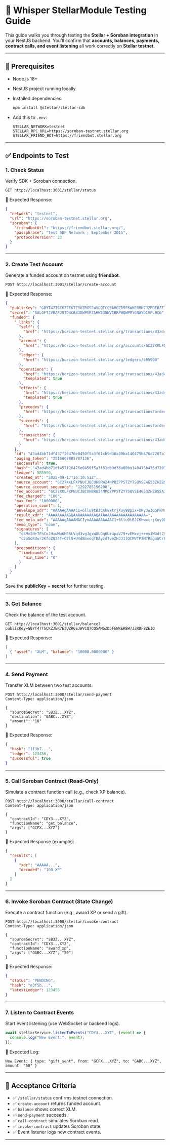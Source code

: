 
# 🚀 Whisper StellarModule Testing Guide

This guide walks you through testing the **Stellar + Soroban integration** in your NestJS backend.
You’ll confirm that **accounts, balances, payments, contract calls, and event listening** all work correctly on **Stellar testnet**.

---

## 📌 Prerequisites

* Node.js 18+
* NestJS project running locally
* Installed dependencies:

  ```bash
  npm install @stellar/stellar-sdk
  ```
* Add this to `.env`:

  ```env
  STELLAR_NETWORK=testnet
  STELLAR_RPC_URL=https://soroban-testnet.stellar.org
  STELLAR_FRIEND_BOT=https://friendbot.stellar.org
  ```

---

## ✅ Endpoints to Test

### 1. **Check Status**

Verify SDK + Soroban connection.

```http
GET http://localhost:3001/stellar/status
```

📌 Expected Response:

```json
{
  "network": "testnet",
  "url": "https://soroban-testnet.stellar.org",
  "soroban": {
    "friendbotUrl": "https://friendbot.stellar.org/",
    "passphrase": "Test SDF Network ; September 2015",
    "protocolVersion": 23
  }
}
```

---

### 2. **Create Test Account**

Generate a funded account on testnet using **friendbot**.

```http
POST http://localhost:3001/stellar/create-account
```

📌 Expected Response:

```json
{
  "publicKey": "GBYT47TSCKZJEK7E3UZRGSJWVCQTCQ5AMGZD5F6WKERBH7JZRDFBZEIQ",
  "secret": "SALGFTJVBAFJS7D4CB33DWPXR7AHW23SNVIBRPWQWPMY6NAYDIVPLBC6",
  "funded": {
    "_links": {
      "self": {
        "href": "https://horizon-testnet.stellar.org/transactions/43ad4bb71df457f26476e0450f5a3f61cb9d36a80ba140475b476d7207a76d53"
      },
      "account": {
        "href": "https://horizon-testnet.stellar.org/accounts/GC27XKLFXPNUCJBCUHBRW24NPOZPPSTZY7SQVSE4G53ZHZBS5AJZPS6M"
      },
      "ledger": {
        "href": "https://horizon-testnet.stellar.org/ledgers/585990"
      },
      "operations": {
        "href": "https://horizon-testnet.stellar.org/transactions/43ad4bb71df457f26476e0450f5a3f61cb9d36a80ba140475b476d7207a76d53/operations{?cursor,limit,order}",
        "templated": true
      },
      "effects": {
        "href": "https://horizon-testnet.stellar.org/transactions/43ad4bb71df457f26476e0450f5a3f61cb9d36a80ba140475b476d7207a76d53/effects{?cursor,limit,order}",
        "templated": true
      },
      "precedes": {
        "href": "https://horizon-testnet.stellar.org/transactions?order=asc&cursor=2516807885787136"
      },
      "succeeds": {
        "href": "https://horizon-testnet.stellar.org/transactions?order=desc&cursor=2516807885787136"
      },
      "transaction": {
        "href": "https://horizon-testnet.stellar.org/transactions/43ad4bb71df457f26476e0450f5a3f61cb9d36a80ba140475b476d7207a76d53"
      }
    },
    "id": "43ad4bb71df457f26476e0450f5a3f61cb9d36a80ba140475b476d7207a76d53",
    "paging_token": "2516807885787136",
    "successful": true,
    "hash": "43ad4bb71df457f26476e0450f5a3f61cb9d36a80ba140475b476d7207a76d53",
    "ledger": 585990,
    "created_at": "2025-09-17T16:10:51Z",
    "source_account": "GC27XKLFXPNUCJBCUHBRW24NPOZPPSTZY7SQVSE4G53ZHZBS5AJZPS6M",
    "source_account_sequence": "1292785156208",
    "fee_account": "GC27XKLFXPNUCJBCUHBRW24NPOZPPSTZY7SQVSE4G53ZHZBS5AJZPS6M",
    "fee_charged": "100",
    "max_fee": "1000000",
    "operation_count": 1,
    "envelope_xdr": "AAAAAgAAAAC1+6llu9tBJCKhwxtrjXuy98p5x+UKyJw3d5PkMugTlwAPQkAAAAEtAAAAcAAAAAEAAAAAAAAAAAAAAAAAAAAAAAAAAAAAAAEAAAABAAAAABB90WssODNIgi6BHveqzxTRmIpvAFRyVNM+Hm2GVuCcAAAAAAAAAABxPn5yErKSK+TdMxNJNqihMUOgYbI+l9ZRIhP9OYjKHAAAABdIdugAAAAAAAAAAAIy6BOXAAAAQHPDL9jfuxYQqCR8cDLujOei1and74CYMVvFDqulM+KWle/frxDMb4/vpstVjnbWfXN44wNs9tRYrWO05SGfIw6GVuCcAAAAQHNqEqEVMK9in6GUNuE/ju5UvlOHfJsaKnwwMs3U73mRySdZUAjFUz9zO0aIGlgq0cXAXhM3Gy9qRXiZEKjifQg=",
    "result_xdr": "AAAAAAAAAGQAAAAAAAAAAQAAAAAAAAAAAAAAAAAAAAA=",
    "fee_meta_xdr": "AAAAAgAAAAMACIynAAAAAAAAAAC1+6llu9tBJCKhwxtrjXuy98p5x+UKyJw3d5PkMugTlwAAAAA8MzUkAAABLQAAAG8AAAAAAAAAAAAAAAAAAAAAAQAAAAAAAAAAAAABAAAAAAAAAAAAAAAAAAAAAAAAAAIAAAAAAAAAAAAAAAAAAAADAAAAAAAIjKcAAAAAaMjnIQAAAAAAAAABAAjxBgAAAAAAAAAAtfupZbvbQSQiocMba417svfKecflCsicN3eT5DLoE5cAAAAAPDM0wAAAAS0AAABvAAAAAAAAAAAAAAAAAAAAAAEAAAAAAAAAAAAAAQAAAAAAAAAAAAAAAAAAAAAAAAACAAAAAAAAAAAAAAAAAAAAAwAAAAAACIynAAAAAGjI5yEAAAAA",
    "memo_type": "none",
    "signatures": [
      "c8Mv2N+7FhCoJHxwMu6M56LVqd3vgJgxW8UOq6Uz4paV79+vEMxvj++my1WOdtZ9c3jjA2z21FitY7TlIZ8jDg==",
      "c2oSoRUwr2KfoZQ24T+O7lS+U4d8mxoqfDAyzdTveZHJJ1lQCMVTP3M7RogaWCrRxcBeEzcbL2pFeJkQqOJ9CA=="
    ],
    "preconditions": {
      "timebounds": {
        "min_time": "0"
      }
    }
  }
}
```

Save the **publicKey** + **secret** for further testing.

---

### 3. **Get Balance**

Check the balance of the test account.

```http
GET http://localhost:3001/stellar/balance?publicKey=GBYT47TSCKZJEK7E3UZRGSJWVCQTCQ5AMGZD5F6WKERBH7JZRDFBZEIQ
```

📌 Expected Response:

```json
[
  { "asset": "XLM", "balance": "10000.0000000" }
]
```

---

### 4. **Send Payment**

Transfer XLM between two test accounts.

```http
POST http://localhost:3000/stellar/send-payment
Content-Type: application/json

{
  "sourceSecret": "SB3Z...XYZ",
  "destination": "GABC...XYZ",
  "amount": "10"
}
```

📌 Expected Response:

```json
{
  "hash": "1f3b7...",
  "ledger": 123456,
  "successful": true
}
```

---

### 5. **Call Soroban Contract (Read-Only)**

Simulate a contract function call (e.g., check XP balance).

```http
POST http://localhost:3000/stellar/call-contract
Content-Type: application/json

{
  "contractId": "CDY3...XYZ",
  "functionName": "get_balance",
  "args": ["GCFX...XYZ"]
}
```

📌 Expected Response (example):

```json
{
  "results": [
    {
      "xdr": "AAAAA...",
      "decoded": "100 XP"
    }
  ]
}
```

---

### 6. **Invoke Soroban Contract (State Change)**

Execute a contract function (e.g., award XP or send a gift).

```http
POST http://localhost:3000/stellar/invoke-contract
Content-Type: application/json

{
  "sourceSecret": "SB3Z...XYZ",
  "contractId": "CDY3...XYZ",
  "functionName": "award_xp",
  "args": ["GABC...XYZ", "50"]
}
```

📌 Expected Response:

```json
{
  "status": "PENDING",
  "hash": "e3f5b...",
  "latestLedger": 123456
}
```

---

### 7. **Listen to Contract Events**

Start event listening (use WebSocket or backend logs).

```ts
await stellarService.listenToEvents("CDY3...XYZ", (event) => {
  console.log("New Event:", event);
});
```

📌 Expected Log:

```
New Event: { type: "gift_sent", from: "GCFX...XYZ", to: "GABC...XYZ", amount: "50" }
```

---

## 🎯 Acceptance Criteria

* ✅ `/stellar/status` confirms testnet connection.
* ✅ `create-account` returns funded account.
* ✅ `balance` shows correct XLM.
* ✅ `send-payment` succeeds.
* ✅ `call-contract` simulates Soroban read.
* ✅ `invoke-contract` updates Soroban state.
* ✅ Event listener logs new contract events.

---